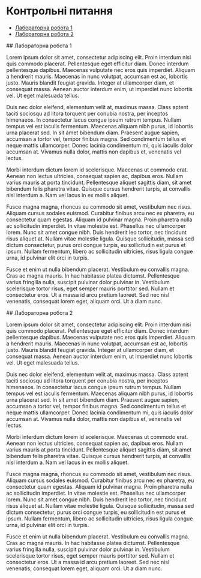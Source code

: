 # Контрольні питання

<ul>
  <li><a href="#lab1">Лабораторна робота 1</a></li>
  <li><a href="#lab2">Лабораторна робота 2</a></li>
</ul>

<div id="lab1">
## Лабораторна робота 1
  
Lorem ipsum dolor sit amet, consectetur adipiscing elit. Proin interdum nisi quis commodo placerat. Pellentesque eget efficitur diam. Donec interdum pellentesque dapibus. Maecenas vulputate nec eros quis imperdiet. Aliquam a hendrerit mauris. Maecenas in nunc volutpat, accumsan est ac, lobortis justo. Mauris blandit feugiat gravida. Integer at ullamcorper diam, et consequat massa. Aenean auctor interdum enim, ut imperdiet nunc lobortis vel. Ut eget malesuada tellus.

Duis nec dolor eleifend, elementum velit at, maximus massa. Class aptent taciti sociosqu ad litora torquent per conubia nostra, per inceptos himenaeos. In consectetur lacus congue ipsum rutrum tempus. Nullam tempus vel est iaculis fermentum. Maecenas aliquam nibh purus, id lobortis urna placerat sed. In sit amet bibendum diam. Praesent augue sapien, accumsan a tortor vel, tempor finibus magna. Sed condimentum tellus et neque mattis ullamcorper. Donec lacinia condimentum mi, quis iaculis dolor accumsan at. Vivamus nulla dolor, mattis non dapibus et, venenatis vel lectus.

Morbi interdum dictum lorem id scelerisque. Maecenas ut commodo erat. Aenean non lectus ultricies, consequat sapien ac, dapibus eros. Nullam varius mauris at porta tincidunt. Pellentesque aliquet sagittis diam, sit amet bibendum felis pharetra vitae. Quisque cursus hendrerit turpis, at convallis nisl interdum a. Nam vel lacus in ex mollis aliquet.

Fusce magna magna, rhoncus eu commodo sit amet, vestibulum nec risus. Aliquam cursus sodales euismod. Curabitur finibus arcu nec ex pharetra, eu consectetur quam egestas. Aliquam id pulvinar magna. Proin pharetra nulla ac sollicitudin imperdiet. In vitae molestie est. Phasellus nec ullamcorper lorem. Nunc sit amet congue nibh. Duis hendrerit leo tortor, nec tincidunt risus aliquet at. Nullam vitae molestie ligula. Quisque sollicitudin, massa sed dictum consectetur, purus orci congue turpis, eu sollicitudin est purus et ipsum. Nullam fermentum, libero ac sollicitudin ultricies, risus ligula congue urna, id pulvinar elit orci in turpis.

Fusce et enim ut nulla bibendum placerat. Vestibulum eu convallis magna. Cras ac magna mauris. In hac habitasse platea dictumst. Pellentesque varius fringilla nulla, suscipit pulvinar dolor pulvinar in. Vestibulum scelerisque tortor risus, eget semper mauris porttitor sed. Nullam et consectetur eros. Ut a massa id arcu pretium laoreet. Sed nec nisl venenatis, consequat lorem eget, aliquam orci. Ut a diam nunc.
</div>

<div id="lab2">
## Лабораторна робота 2
  
Lorem ipsum dolor sit amet, consectetur adipiscing elit. Proin interdum nisi quis commodo placerat. Pellentesque eget efficitur diam. Donec interdum pellentesque dapibus. Maecenas vulputate nec eros quis imperdiet. Aliquam a hendrerit mauris. Maecenas in nunc volutpat, accumsan est ac, lobortis justo. Mauris blandit feugiat gravida. Integer at ullamcorper diam, et consequat massa. Aenean auctor interdum enim, ut imperdiet nunc lobortis vel. Ut eget malesuada tellus.

Duis nec dolor eleifend, elementum velit at, maximus massa. Class aptent taciti sociosqu ad litora torquent per conubia nostra, per inceptos himenaeos. In consectetur lacus congue ipsum rutrum tempus. Nullam tempus vel est iaculis fermentum. Maecenas aliquam nibh purus, id lobortis urna placerat sed. In sit amet bibendum diam. Praesent augue sapien, accumsan a tortor vel, tempor finibus magna. Sed condimentum tellus et neque mattis ullamcorper. Donec lacinia condimentum mi, quis iaculis dolor accumsan at. Vivamus nulla dolor, mattis non dapibus et, venenatis vel lectus.

Morbi interdum dictum lorem id scelerisque. Maecenas ut commodo erat. Aenean non lectus ultricies, consequat sapien ac, dapibus eros. Nullam varius mauris at porta tincidunt. Pellentesque aliquet sagittis diam, sit amet bibendum felis pharetra vitae. Quisque cursus hendrerit turpis, at convallis nisl interdum a. Nam vel lacus in ex mollis aliquet.

Fusce magna magna, rhoncus eu commodo sit amet, vestibulum nec risus. Aliquam cursus sodales euismod. Curabitur finibus arcu nec ex pharetra, eu consectetur quam egestas. Aliquam id pulvinar magna. Proin pharetra nulla ac sollicitudin imperdiet. In vitae molestie est. Phasellus nec ullamcorper lorem. Nunc sit amet congue nibh. Duis hendrerit leo tortor, nec tincidunt risus aliquet at. Nullam vitae molestie ligula. Quisque sollicitudin, massa sed dictum consectetur, purus orci congue turpis, eu sollicitudin est purus et ipsum. Nullam fermentum, libero ac sollicitudin ultricies, risus ligula congue urna, id pulvinar elit orci in turpis.

Fusce et enim ut nulla bibendum placerat. Vestibulum eu convallis magna. Cras ac magna mauris. In hac habitasse platea dictumst. Pellentesque varius fringilla nulla, suscipit pulvinar dolor pulvinar in. Vestibulum scelerisque tortor risus, eget semper mauris porttitor sed. Nullam et consectetur eros. Ut a massa id arcu pretium laoreet. Sed nec nisl venenatis, consequat lorem eget, aliquam orci. Ut a diam nunc.
</div>
